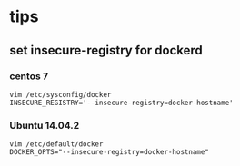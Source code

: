 # tips

## set insecure-registry for dockerd

### centos 7
```
vim /etc/sysconfig/docker
INSECURE_REGISTRY='--insecure-registry=docker-hostname'
```

### Ubuntu 14.04.2
```
vim /etc/default/docker
DOCKER_OPTS="--insecure-registry=docker-hostname"
```

